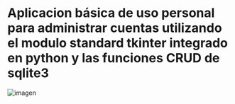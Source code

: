 # Aplicacion básica de uso personal para administrar cuentas utilizando el modulo standard tkinter integrado en python y las funciones CRUD de sqlite3
![imagen](https://user-images.githubusercontent.com/65373208/106629016-260fda80-6559-11eb-805a-e7758d10fb55.png)
